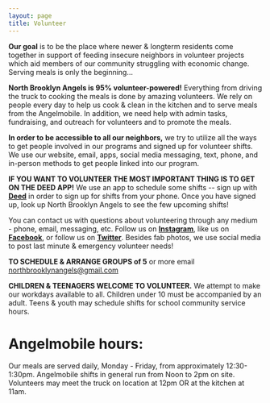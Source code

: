 ```yaml
---
layout: page
title: Volunteer
---
```


**Our goal** is to be the place where newer & longterm residents come together in support of feeding insecure neighbors in volunteer projects which aid members of our community struggling with economic change. Serving meals is only the beginning...

**North Brooklyn Angels is 95% volunteer-powered!** Everything from driving the truck to cooking the meals is done by amazing volunteers. We rely on people every day to help us cook & clean in the kitchen and to serve meals from the Angelmobile. In addition, we need help with admin tasks, fundraising, and outreach for volunteers and to promote the meals. 

**In order to be accessible to all our neighbors,** we try to utilize all the ways to get people involved in our programs and signed up for volunteer shifts. We use our website, email, apps, social media messaging, text, phone, and in-person methods to get people linked into our program. 

**IF YOU WANT TO VOLUNTEER THE MOST IMPORTANT THING IS TO GET ON THE DEED APP!** We use an app to schedule some shifts -- sign up with [**Deed**](http://godeed.today/) in order to sign up for shifts from your phone. Once you have signed up, look up North Brooklyn Angels to see the few upcoming shifts!

You can contact us with questions about volunteering through any medium - phone, email, messaging, etc. Follow us on [**Instagram**](https://www.instagram.com/northbrooklynangels/), like us on [**Facebook**](https://www.facebook.com/northbrooklynangels/), or follow us on [**Twitter**](https://twitter.com/nbrooklynangels). Besides fab photos, we use social media to post last minute & emergency volunteer needs!

**TO SCHEDULE & ARRANGE GROUPS of 5** or more email northbrooklynangels@gmail.com

**CHILDREN & TEENAGERS WELCOME TO VOLUNTEER.** We attempt to make our workdays available to all. Children under 10 must be accompanied by an adult. Teens & youth may schedule shifts for school community service hours. 

# Angelmobile hours:

Our meals are served daily, Monday - Friday, from approximately 12:30-1:30pm. Angelmobile shifts in general run from Noon to 2pm on site. Volunteers may meet the truck on location at 12pm OR at the kitchen at 11am. 